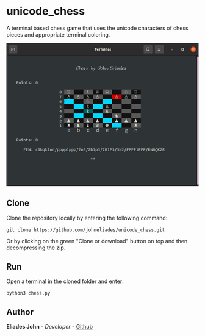 # unicode_chess

A terminal based chess game that uses the unicode characters of chess pieces 
and appropriate terminal coloring.

![Image of chess](https://github.com/johneliades/unicode_chess/blob/master/preview.png)

## Clone

Clone the repository locally by entering the following command:
```
git clone https://github.com/johneliades/unicode_chess.git
```
Or by clicking on the green "Clone or download" button on top and then 
decompressing the zip.

## Run

Open a terminal in the cloned folder and enter:

```
python3 chess.py
```

## Author

**Eliades John** - *Developer* - [Github](https://github.com/johneliades)
